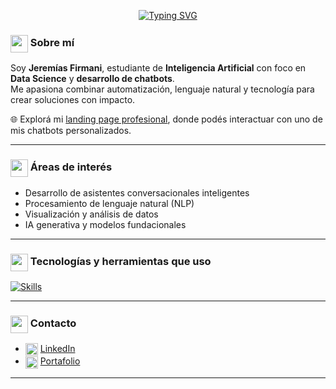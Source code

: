 <!-- Encabezado animado -->
<p align="center">
  <a href="https://jeremias-firmani.netlify.app/">
    <img src="https://readme-typing-svg.demolab.com?font=Fira+Code&weight=500&size=24&pause=1000&center=true&width=1000&color=1E40AF&lines=Hola%2C+soy+Jerem%C3%ADas+Firmani;Estudiante+de+Inteligencia+Artificial+%7C+Desarrollador+de+Chatbots;Apasionado+por+la+IA%2C+el+P.N.L+y+la+Ciencia+de+Datos" alt="Typing SVG" />
  </a>
</p>

<!-- Presentación -->
<h3><img src="https://skillicons.dev/icons?i=brain" width="28px" style="vertical-align:middle;"/> Sobre mí</h3>

Soy **Jeremías Firmani**, estudiante de **Inteligencia Artificial** con foco en **Data Science** y **desarrollo de chatbots**.  
Me apasiona combinar automatización, lenguaje natural y tecnología para crear soluciones con impacto.

🌐 Explorá mi [landing page profesional](https://jeremias-firmani.netlify.app/), donde podés interactuar con uno de mis chatbots personalizados.

---

<h3><img src="https://skillicons.dev/icons?i=brain" width="28px" style="vertical-align:middle;"/> Áreas de interés</h3>

- Desarrollo de asistentes conversacionales inteligentes  
- Procesamiento de lenguaje natural (NLP)  
- Visualización y análisis de datos  
- IA generativa y modelos fundacionales

---

<!-- Tecnologias que uso -->

<h3><img src="https://skillicons.dev/icons?i=brain" width="28px" style="vertical-align:middle;"/> Tecnologías y herramientas que uso</h3>

[![Skills](https://skillicons.dev/icons?i=devto,discord,bots,github,gmail,ai,linkedin,kali,py,sklearn,selenium,svg,tensorflow,vscode,netlify)](https://skillicons.dev)

---

<h3><img src="https://skillicons.dev/icons?i=brain" width="28px" style="vertical-align:middle;"/> Contacto</h3>

- <img src="https://cdn.jsdelivr.net/gh/devicons/devicon/icons/linkedin/linkedin-original.svg" width="20px" style="vertical-align:middle;"/> [LinkedIn](https://www.linkedin.com/in/jeremias7/)  
- <img src="https://cdn.jsdelivr.net/gh/devicons/devicon/icons/react/react-original.svg" width="20px" style="vertical-align:middle;"/> [Portafolio](https://jeremias-firmani.netlify.app/)  


---
